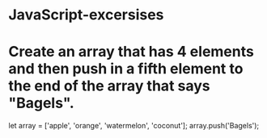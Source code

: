# JavaScript-excersises
# Create an array that has 4 elements and then push in a fifth element to the end of the array that says "Bagels".

let array = ['apple', 'orange', 'watermelon', 'coconut'];
array.push('Bagels');
